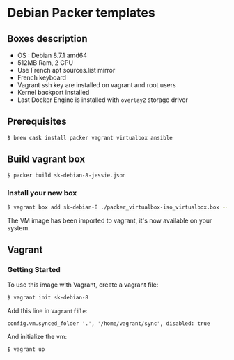 # Debian Packer templates

## Boxes description

* OS : Debian 8.7.1 amd64
* 512MB Ram, 2 CPU
* Use French apt sources.list mirror
* French keyboard
* Vagrant ssh key are installed on vagrant and root users
* Kernel backport installed
* Last Docker Engine is installed with `overlay2` storage driver


## Prerequisites

```
$ brew cask install packer vagrant virtualbox ansible
```

## Build vagrant box

```
$ packer build sk-debian-8-jessie.json
```


### Install your new box

```bash
$ vagrant box add sk-debian-8 ./packer_virtualbox-iso_virtualbox.box --force
```

The VM image has been imported to vagrant, it's now available on your system.


## Vagrant

### Getting Started

To use this image with Vagrant, create a vagrant file:

```bash
$ vagrant init sk-debian-8
```


Add this line in `Vagrantfile`:

```
config.vm.synced_folder '.', '/home/vagrant/sync', disabled: true
```


And initialize the vm:

```bash
$ vagrant up
```

